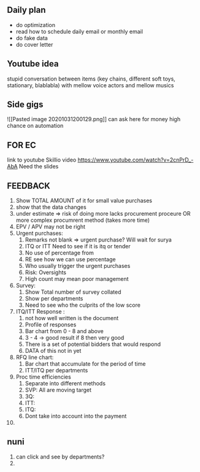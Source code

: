 ## Daily plan
- do optimization 
- read how to schedule daily email or monthly email 
- do fake data
- do cover letter 

## Youtube idea
stupid conversation between items (key chains, different soft toys, stationary, blablabla)
with mellow voice actors
and mellow musics


## Side gigs
![[Pasted image 20201031200129.png]]
can ask here for  money 
high chance on automation


## FOR EC
link to youtube Skillio video https://www.youtube.com/watch?v=2cnPrD_-AbA
Need the slides




## FEEDBACK
1. Show TOTAL AMOUNT of it for small value purchases
2. show that the data changes
3. under estimate => risk of doing more lacks procurement proceure OR more complex procumrent method (takes more time)
4. EPV / APV may not be right 
6. Urgent purchases: 
	1. Remarks not blank => urgent purchase? Will wait for surya
	2. ITQ or ITT Need to see if it is itq or tender 
	3. No use of percentage from 
	4. RE see how we can use percentage
	5. Who usually trigger the urgent purchases
	6. Risk: Oversights
	7. High count may mean poor management
7. Survey:
	1. Show Total number of survey collated
	2. Show per departments
	3. Need to see who the culprits of the low score
8. ITQ/ITT Response :
	1. not how well written is the document
	2. Profile of responses
	3. Bar chart from 0 - 8 and above
	4. 3 - 4 -> good result if 8 then very good
	5. There is a set of potential bidders that would respond
	6. DATA of this not in yet
9. RFQ line chart:
	1. Bar chart that accumulate for the period of time
	2. ITT/ITQ per departments
10. Proc time efficiencies
	1. Separate into different methods
	2. SVP: All are moving target
	3. 3Q:
	4. ITT:
	5. ITQ:
	6. Dont take into account into the payment
11. 

## nuni
1. can click and see by departments?
2. 